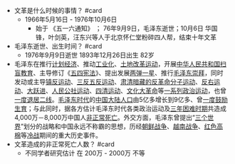 - 文革是什么时候的事情？ #card  
	- 1966年5月16日 - 1976年10月6日  
		- 始于 《五一六通知》 ； 76年9月9日，毛泽东逝世；10月6日 华国锋，叶剑英，汪东兴等人于北京怀仁堂粉碎四人帮，结束十年文革  
- 毛泽东逝世、出生时间？ #card  
	- 1976年9月9日逝世 1893年12月26日出生 82岁  
- 毛泽东在推行[计划经济](https://zh.wikipedia.org/wiki/%E8%AE%A1%E5%88%92%E7%BB%8F%E6%B5%8E)、推动[工业化](https://zh.wikipedia.org/wiki/%E4%B8%AD%E5%8D%8E%E4%BA%BA%E6%B0%91%E5%85%B1%E5%92%8C%E5%9B%BD%E5%B7%A5%E4%B8%9A%E5%8F%B2)、[土地改革运动](https://zh.wikipedia.org/wiki/%E5%9C%9F%E5%9C%B0%E6%94%B9%E9%9D%A9%E8%BF%90%E5%8A%A8)，开展[中华人民共和国扫盲教育](https://zh.wikipedia.org/wiki/%E4%B8%AD%E5%8D%8E%E4%BA%BA%E6%B0%91%E5%85%B1%E5%92%8C%E5%9B%BD%E6%89%AB%E7%9B%B2%E6%95%99%E8%82%B2)、主导修订《[五四宪法](https://zh.wikipedia.org/wiki/%E4%B8%AD%E5%8D%8E%E4%BA%BA%E6%B0%91%E5%85%B1%E5%92%8C%E5%9B%BD%E5%AE%AA%E6%B3%95_(1954%E5%B9%B4))》、提出发展[两弹一星](https://zh.wikipedia.org/wiki/%E4%B8%A4%E5%BC%B9%E4%B8%80%E6%98%9F)、推行[毛泽东崇拜](https://zh.wikipedia.org/wiki/%E6%AF%9B%E6%BE%A4%E6%9D%B1%E5%B4%87%E6%8B%9C)，同时发动或主导[镇反运动](https://zh.wikipedia.org/wiki/%E9%95%87%E5%8F%8D%E8%BF%90%E5%8A%A8)、[三反五反运动](https://zh.wikipedia.org/wiki/%E4%B8%89%E5%8F%8D%E4%BA%94%E5%8F%8D%E8%BF%90%E5%8A%A8)、[肃清暗藏的反革命分子运动](https://zh.wikipedia.org/wiki/%E8%82%85%E6%B8%85%E6%9A%97%E8%97%8F%E7%9A%84%E5%8F%8D%E9%9D%A9%E5%91%BD%E5%88%86%E5%AD%90%E9%81%8B%E5%8B%95)、[反右运动](https://zh.wikipedia.org/wiki/%E5%8F%8D%E5%8F%B3%E8%BF%90%E5%8A%A8)、[大跃进](https://zh.wikipedia.org/wiki/%E5%A4%A7%E8%B7%83%E8%BF%9B)、[人民公社运动](https://zh.wikipedia.org/wiki/%E4%BA%BA%E6%B0%91%E5%85%AC%E7%A4%BE%E8%BF%90%E5%8A%A8)、[四清运动](https://zh.wikipedia.org/wiki/%E5%9B%9B%E6%B8%85%E8%BF%90%E5%8A%A8)、[文化大革命](https://zh.wikipedia.org/wiki/%E6%96%87%E5%8C%96%E5%A4%A7%E9%9D%A9%E5%91%BD)等[一系列政治运动](https://zh.wikipedia.org/wiki/%E4%B8%AD%E5%9B%BD%E5%85%B1%E4%BA%A7%E5%85%9A%E6%94%BF%E6%B2%BB%E8%BF%90%E5%8A%A8%E5%88%97%E8%A1%A8)，也曾[一度退居二线](https://zh.wikipedia.org/wiki/%E4%B8%83%E5%8D%83%E4%BA%BA%E5%A4%A7%E4%BC%9A)。[毛泽东时代](https://zh.wikipedia.org/wiki/%E4%B8%AD%E5%8D%8E%E4%BA%BA%E6%B0%91%E5%85%B1%E5%92%8C%E5%9B%BD%E5%8E%86%E5%8F%B2#%E6%AF%9B%E6%B3%BD%E4%B8%9C%E6%97%B6%E4%BB%A3)的[中国大陆人口](https://zh.wikipedia.org/wiki/%E4%B8%AD%E5%9B%BD%E5%A4%A7%E9%99%86%E4%BA%BA%E5%8F%A3)由5亿多增长到9亿多、曾[一度鼓励生育](https://zh.wikipedia.org/wiki/%E4%B8%AD%E5%8D%8E%E4%BA%BA%E6%B0%91%E5%85%B1%E5%92%8C%E5%9B%BD%E8%AE%A1%E5%88%92%E7%94%9F%E8%82%B2)；与此同时，据各方估计毛泽东时代各类政治运动及[三年困难时期](https://zh.wikipedia.org/wiki/%E4%B8%89%E5%B9%B4%E5%9B%B0%E9%9A%BE%E6%97%B6%E6%9C%9F)共造成4,000万－8,000万中国人[非正常死亡](https://zh.wikipedia.org/wiki/%E9%9D%9E%E6%AD%A3%E5%B8%B8%E6%AD%BB%E4%BA%A1)。外交方面，毛泽东曾提出“[三个世界](https://zh.wikipedia.org/wiki/%E4%B8%89%E4%B8%AA%E4%B8%96%E7%95%8C_(%E6%AF%9B%E6%B3%BD%E4%B8%9C))”划分的战略和中国永远不称霸的思想，历经[朝鲜战争](https://zh.wikipedia.org/wiki/%E6%9C%9D%E9%B2%9C%E6%88%98%E4%BA%89)、[越南战争](https://zh.wikipedia.org/wiki/%E8%B6%8A%E5%8D%97%E6%88%98%E4%BA%89)、[红色高棉](https://zh.wikipedia.org/wiki/%E7%BA%A2%E8%89%B2%E9%AB%98%E6%A3%89)等[冷战](https://zh.wikipedia.org/wiki/%E5%86%B7%E6%88%98)期间的重大历史事件。  
- 文革造成的非正常死亡人数？ #card  
	- 不同学者研究估计 在 200万 - 2000万 不等  